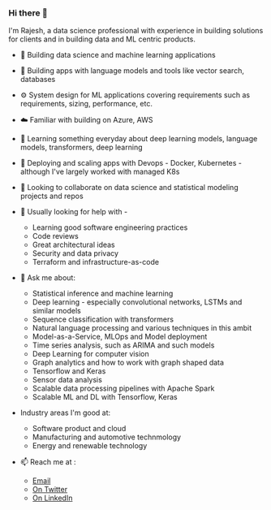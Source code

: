 ### Hi there 👋

I'm Rajesh, a data science professional with experience in building solutions for clients and in building data and ML centric products.

* 🔭 Building data science and machine learning applications
* 🤖 Building apps with language models and tools like vector search, databases
* ⚙️ System design for ML applications covering requirements such as requirements, sizing, performance, etc.
* ☁️ Familiar with building on Azure, AWS
* 📖 Learning something everyday about deep learning models, language models, transformers, deep learning
* 🚀 Deploying and scaling apps with Devops - Docker, Kubernetes - although I've largely worked with managed K8s
* 👯 Looking to collaborate on data science and statistical modeling projects and repos 
* 🤔 Usually looking for help with -
  - Learning good software engineering practices
  - Code reviews
  - Great architectural ideas
  - Security and data privacy
  - Terraform and infrastructure-as-code
* 💬 Ask me about: 
  - Statistical inference and machine learning
  - Deep learning - especially convolutional networks, LSTMs and similar models
  - Sequence classification with transformers
  - Natural language processing and various techniques in this ambit
  - Model-as-a-Service, MLOps and Model deployment
  - Time series analysis, such as ARIMA and such models
  - Deep Learning for computer vision
  - Graph analytics and how to work with graph shaped data
  - Tensorflow and Keras
  - Sensor data analysis
  - Scalable data processing pipelines with Apache Spark
  - Scalable ML and DL with Tensorflow, Keras
* Industry areas I'm good at:
  - Software product and cloud 
  - Manufacturing and automotive technmology
  - Energy and renewable technology
  
* 📫 Reach me at :
  - [Email](mailto:rexplorations@gmail.com)
  - [On Twitter](https://twitter.com/aiexplorations)
  - [On LinkedIn](https://linkedin.com/in/rajeshrs)


<!--
**aiexplorations/aiexplorations** is a ✨ _special_ ✨ repository because its `README.md` (this file) appears on your GitHub profile.

Here are some ideas to get you started:

- 🔭 I’m currently working on ...
- 🌱 I’m currently learning ...
- 👯 I’m looking to collaborate on ...
- 🤔 I’m looking for help with ...
- 💬 Ask me about ...
- 📫 How to reach me: ...
- 😄 Pronouns: ...
- ⚡ Fun fact: ...
-->
